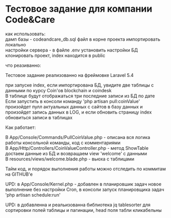 <h1>Тестовое задание для компании Code&Care</h1>

как использовать:<br>
дамп базы - codeandcare_db.sql файл в корне проекта импортировать локально<br>
настройки сервера - в файле .env установить настройки БД<br>
клонировать проект, index находится в public<br>

что реазиванно:

Тестовое задание реализованно на фреймовке Laravel 5.4<br>

при запуске index, если импортирована БД, увидите две таблицы с данными по курсу Coin'ов blockchain и coindesk<br>
В таблице будут отображаться три последние записи из БД по дате<br>
Если запустить в консоли команду 'php artisan pull:coinValue' произойдет пулл актуальных данных с сайтов в базу данных 
и произойдет запись данных в LOG, и если обновить страницу index обновиться записи в таблицах<br>


Как работает:<br>


В App/Console/Commands/PullCoinValue.php - описана вся логика работы консольной команды, код с комментариями<br>
В App/Http/Controllers/CoinValueController.php - метод ShowTable достаем данные из БД и возвращаем view 'welcome' с данными<br>
В resources/views/welcome.blade.php - вьюха с таблицами<br>

Тайм код, и порядок выполнения работы можно отследить по коммитам на GITHUB'e<br>

UPD: в App/Console/Kernel.php - добавлен в планировшик задач новое выполнение без настройки Cron, в консоли запуск планировщика задач 'php artisan schedule:run'

UPD: в добавленна и реальизованна библиотека jq tablesorter для сортировки полей таблицы и пагинации, head поля табли кликабельны